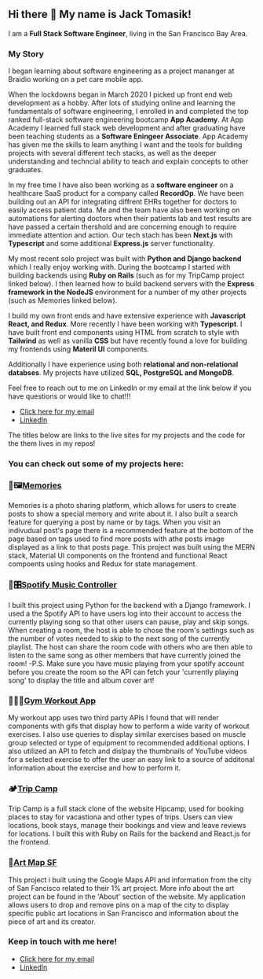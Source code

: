## Hi there 👋 My name is Jack Tomasik!

I am a **Full Stack Software Engineer**, living in the San Francisco Bay Area.

### My Story
I began learning about software engineering as a project mananger at Braidio working on a pet care mobile app. 

When the lockdowns began in March 2020 I picked up front end web development as a hobby. After lots of studying online and learning the fundamentals of software engineering, I enrolled in and completed the top ranked full-stack software engineering bootcamp **App Academy**. At App Academy I learned full stack web development and after graduating have been teaching students as a **Software Eningeer Associate**. App Academy has given me the skills to learn anything I want and the tools for building projects with several different tech stacks, as well as the deeper understanding and techncial ability to teach and explain concepts to other graduates.

In my free time I have also been working as a **software engineer** on a healthcare SaaS product for a company called **RecordOp**. We have been building out an API for integrating diffrent EHRs together for doctors to easily access patient data. Me and the team have also been working on automations for alerting doctors when their patients lab and test results are have passed a certain thershold and are concerning enough to require immediate attention and action. Our tech stach has been **Next.js** with **Typescript** and some additional **Express.js** server functionality.

My most recent solo project was built with **Python and Django backend** which I really enjoy working with. During the bootcamp I started with building backends using **Ruby on Rails** (such as for my TripCamp project linked below). I then learned how to build backend servers with the **Express framework in the NodeJS** environment for a number of my other projects (such as Memories linked below).

I build my own front ends and have extensive experience with **Javascript React, and Redux**. More recently I have been working with **Typescript**. I have built front end components using HTML from scratch to style with **Tailwind** as well as vanilla **CSS** but have recently found a love for building my frontends using **Materil UI** components.

Additionally I have experience using both **relational and non-relational databses**. My projects have utilized **SQL, PostgreSQL and MongoDB**.

Feel free to reach out to me on LinkedIn or my email at the link below if you have questions or would like to chat!!! 

  * <a href="mailto:jackedwardtomasik@gmail.com">Click here for my email</a>
  * <a href="https://www.linkedin.com/in/jack-tomasik-530ab816b/" target="_blank">LinkedIn</a>

The titles below are links to the live sites for my projects and the code for the them lives in my repos!

### You can check out some of my projects here:

<h3>📸🖼<a href="https://jt-memories.netlify.app/posts" target="_blank">Memories</a></h3>

Memories is a photo sharing platform, which allows for users to create posts to show a special memory and write about it. I also built a search feature for querying
a post by name or by tags. When you visit an indivudual post's page there is a recommended feature at the bottom of the page based on tags used to find more posts with athe posts image displayed as a link to that posts page. This project was built using the MERN stack, Material UI components on the frontend and functional React compoents using hooks and Redux for state management.

<h3>🎵🎛️<a href="https://django-playlist-controller.herokuapp.com/" target="_blank">Spotify Music Controller<a/></h3>

I built this project using Python for the backend with a Django  framework. I used a the Spotify API to have users log into their account to access the currently playing song so that other users can pause, play and skip songs. 
When creating a room, the host is able to chose the room's settings such as the number of votes needed to skip to the next song of the currently playlist. 
The host can share the room code with others who are then able to listen to the same song as other members that have currently joined the room!
-P.S. Make sure you have music playing from your spotify account before you create the room so the API can fetch your 'currently playing song' to display the title and album cover art!

<h3>💪🏋️‍♂️<a href="https://jtomasik-gym.netlify.app/" target="_blank">Gym Workout App</a></h3>

My workout app uses two third party APIs I found that will render components with gifs that display how to perform a wide varity of workout exercises. I also
use queries to display similar exercises based on muscle group selected or type of equipment to recommended additional options. I also utilized an API to fetch
and dislpay the thumbnails of YouTube videos for a selected exercise to offer the user an easy link to a source of additonal information about the exercise and
how to perform it.

<h3>🏕<a href="https://trip-camp.herokuapp.com/#/" target="_blank">Trip Camp</a></h3>

Trip Camp is a full stack clone of the website Hipcamp, used for booking places to stay for vacastiona and other types of trips. Users can view locations, book stays, manage their bookings and view and leave reviews for locations. I built this with Ruby on Rails for the backend and React.js for the frontend.


<h3>🌁<a href="https://j-tomasik.github.io/JS_art_map/" target="_blank">Art Map SF</a></h3>

This project i built using the Google Maps API and information from the city of San Fancisco related to their 1% art project. More info about the art project can be found in the 'About' section of the website. My application allows users to drop and remove pins on a map of the city to display specific public art locations in San Francisco and information about the piece of art and its creator.

### Keep in touch with me here!
  * <a href="mailto:jackedwardtomasik@gmail.com">Click here for my email</a>
  * <a href="https://www.linkedin.com/in/jack-tomasik-530ab816b/" target="_blank">LinkedIn</a>

